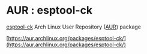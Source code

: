 # AUR : esptool-ck

[esptool-ck](https://github.com/igrr/esptool-ck) Arch Linux User Repository ([AUR](https://aur.archlinux.org/)) package

[https://aur.archlinux.org/packages/esptool-ck/](https://aur.archlinux.org/packages/esptool-ck/)

